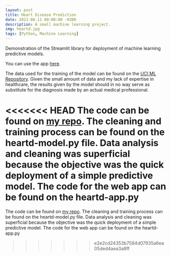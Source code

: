 ```yaml
---
layout: post
title: Heart Disease Prediction
date: 2021-06-11 00:00:00 -0300
description: A small machine learning project.
img: heartd.jpg
tags: [Python, Machine Learning]
---
```


Demonstration of the Streamlit library for deployment of machine learning predictive models.

You can use the app [here](https://share.streamlit.io/acmarkes/heart-disease-webapp/main/heartd-app.py).

The data used for the training of the model can be found on the [UCI ML Repository](https://archive.ics.uci.edu/ml/datasets/heart+disease). Given the small amount of data and my lack of expertise in healthcare, the results given by the model should in no way serve as substitute for the diagnosis made by an actual medical professional.


<script src="https://gist.github.com/acmarkes/2110c3e7859a5ea5fd9229301faa5c9b.js"></script>


<<<<<<< HEAD
The code can be found on [my repo](https://github.com/acmarkes/heart-disease-webapp). The cleaning and training process can be found on the heartd-model.py file. Data analysis and cleaning was superficial because the objective was the quick deployment of a simple predictive model. The code for the web app can be found on the heartd-app.py
=======
The code can be found on [my repo](https://github.com/acmarkes/heart-disease-webapp). The cleaning and training process can be found on the heartd-model.py file. Data analysis and cleaning was superficial because the objective was the quick deployment of a simple predictive model. The code for the web app can be found on the heartd-app.py
>>>>>>> e2e2cd24353b7584d07935a6ea05ded4aea3a8ff
